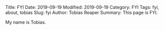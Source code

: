 Title: FYI
Date: 2019-09-19
Modified: 2019-09-19
Category: FYI
Tags: fyi, about, tobias
Slug: fyi
Author: Tobias Reaper
Summary: This page is FYI.

My name is Tobias.